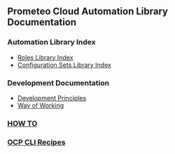 ## Prometeo Cloud Automation Library Documentation

### Automation Library Index

- [Roles Library Index](./role_index.md)
- [Configuration Sets Library Index](./config_index.md)

### Development Documentation

- [Development Principles](develop/principles.md)
- [Way of Working](develop/wayofworking.md)

### [HOW TO](develop/how-tos.md)

### [OCP CLI Recipes](./ocp-cli/readme.md)